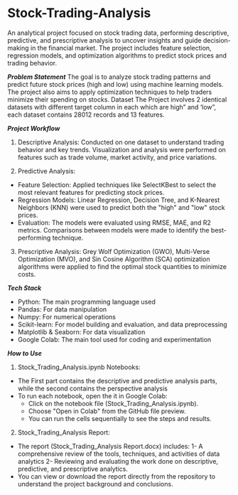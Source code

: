# Stock-Trading-Analysis
An analytical project focused on stock trading data, performing descriptive, predictive, and prescriptive analysis to uncover insights and guide decision-making in the financial market. The project includes feature selection, regression models, and optimization algorithms to predict stock prices and trading behavior.

_**Problem Statement**_
The goal is to analyze stock trading patterns and predict future stock prices (high and low) using machine learning models. The project also aims to apply optimization techniques to help traders minimize their spending on stocks.
Dataset
The Project involves 2 identical datasets with different target column in each which are high” and ‘low”, each dataset contains 28012 records and 13 features.
 
_**Project Workflow**_
1. Descriptive Analysis: Conducted on one dataset to understand trading behavior and key trends. Visualization and analysis were performed on features such as trade volume, market activity, and price variations.
   
2. Predictive Analysis:
  - Feature Selection: Applied techniques like SelectKBest to select the most relevant features for predicting stock prices. 
  - Regression Models: Linear Regression, Decision Tree, and K-Nearest Neighbors (KNN) were used to predict both the "high" and "low" stock prices. 
  - Evaluation: The models were evaluated using RMSE, MAE, and R2 metrics. Comparisons between models were made to identify the best-performing technique.

3. Prescriptive Analysis: Grey Wolf Optimization (GWO), Multi-Verse Optimization (MVO), and Sin Cosine Algorithm (SCA) optimization algorithms were applied to find the optimal stock quantities to minimize costs.

_**Tech Stack**_
- Python: The main programming language used
- Pandas: For data manipulation
- Numpy: For numerical operations
- Scikit-learn: For model building and evaluation, and data preprocessing
- Matplotlib & Seaborn: For data visualization
- Google Colab: The main tool used for coding and experimentation

_**How to Use**_
1.	Stock_Trading_Analysis.ipynb Notebooks:
- The First part contains the descriptive and predictive analysis parts, while the second contains the perspective analysis 
- To run each notebook, open the it in Google Colab:
  - Click on the notebook file (Stock_Trading_Analysis.ipynb).
  - Choose "Open in Colab" from the GitHub file preview.
  - You can run the cells sequentially to see the steps and results.

2.	Stock_Trading_Analysis Report:
- The report (Stock_Trading_Analysis Report.docx) includes: 
1- A comprehensive review of the tools, techniques, and activities of data analytics
2- Reviewing and evaluating the work done on descriptive, predictive, and prescriptive analytics.
- You can view or download the report directly from the repository to understand the project background and conclusions.


